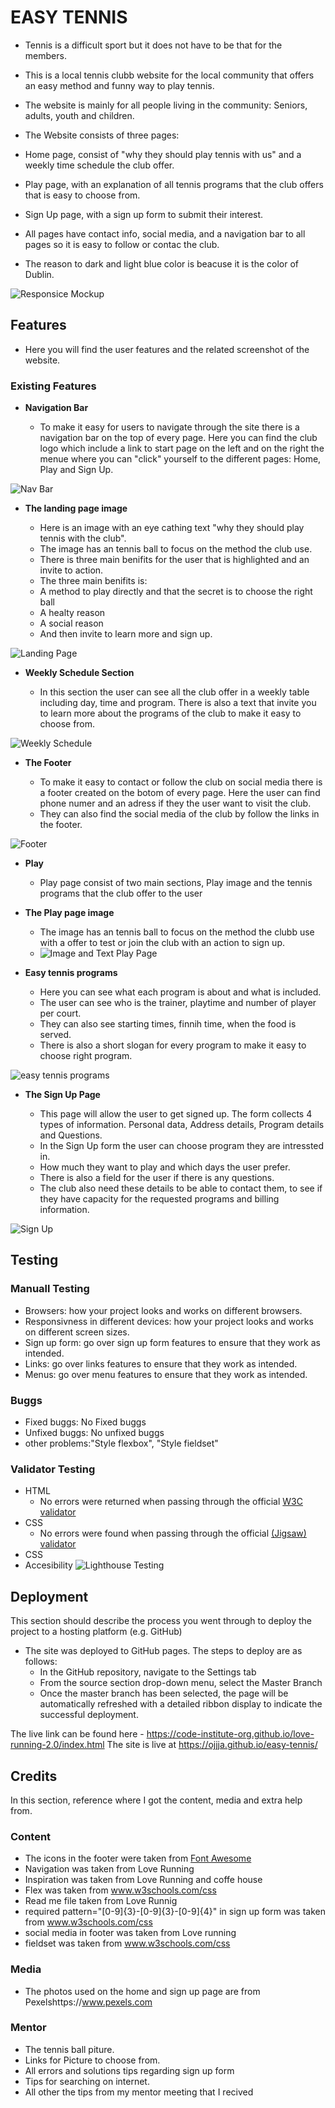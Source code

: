 
# EASY TENNIS 

- Tennis is a difficult sport but it does not have to be that for the members.
- This is a local tennis clubb website for the local community that offers an easy method and funny way to play tennis. 
- The website is mainly for all people living in the community: Seniors, adults, youth and children.

- The Website consists of three pages: 
- Home page, consist of "why they should play tennis with us" and a weekly time schedule the club offer.
- Play page, with an explanation of all tennis programs that the club offers that is easy to choose from.
- Sign Up page, with a sign up form to submit their interest.
- All pages have contact info, social media, and a navigation bar to all pages so it is easy to follow or contac the club.
- The reason to dark and light blue color is beacuse it is the color of Dublin.

![Responsice Mockup](https://github.com/ojjja/easy-tennis/blob/main/assets/images/Responsive.png)

## Features 

 - Here you will find the user features and the related screenshot of the website.

### Existing Features

- __Navigation Bar__

  - To make it easy for users to navigate through the site there is a navigation bar on the top of every page. Here you can find the club logo which include a link to start page on the left and on the right the menue where you can "click" yourself to the different pages: Home, Play and Sign Up.

![Nav Bar](https://github.com/ojjja/easy-tennis/blob/main/assets/images/Nav.png)

- __The landing page image__

  - Here is an image with an eye cathing text "why they should play tennis with the club". 
  - The image has an tennis ball to focus on the method the club use. 
  - There is three main benifits for the user that is highlighted and an invite to action.
  - The three main benifits is:
  - A method to play directly and that the secret is to choose the right ball
  - A healty reason
  - A social reason
  - And then invite to learn more and sign up.

![Landing Page](https://github.com/ojjja/easy-tennis/blob/main/assets/images/homepageimage_and_text.png)

- __Weekly Schedule Section__

  - In this section the user can see all the club offer in a weekly table including day, time and program. There is also a text that invite you to learn more about the programs of the club to make it easy to choose from.


![Weekly Schedule](https://github.com/ojjja/easy-tennis/blob/main/assets/images/weekly_tennisschedule.png)

- __The Footer__ 

  - To make it easy to contact or follow the club on social media there is a footer created on the botom of every page. Here the user can find phone numer and an adress if they the user want to visit the club. 
  - They can also find the social media of the club by follow the links in the footer.

![Footer](https://github.com/ojjja/easy-tennis/blob/main/assets/images/footer.png)

- __Play__

  - Play page consist of two main sections, Play image and the tennis programs that the club offer to the user


- __The Play page image__
  - The image has an tennis ball to focus on the method the clubb use with a offer to test or join the club with an action to sign up.
  - 
    ![Image and Text Play Page](https://github.com/ojjja/easy-tennis/blob/main/assets/images/homepageimage_and_textpp.png)

- __Easy tennis programs__
  - Here you can see what each program is about and what is included. 
  - The user can see who is the trainer, playtime and number of player per court.
  - They can also see starting times, finnih time, when the food is served.
  - There is also a short slogan for every program to make it easy to choose right program.

![easy tennis programs](https://github.com/ojjja/easy-tennis/blob/main/assets/images/easttennisprogram.png)

- __The Sign Up Page__

  - This page will allow the user to get signed up. The form collects 4 types of information.
  Personal data, Address details, Program details and Questions.
  - In the Sign Up form the user can choose program they are intressted in.
  - How much they want to play and which days the user prefer.
  - There is also a field for the user if there is any questions.  
  - The club also need these details to be able to contact them, to see if they have capacity for the requested programs and billing information.


![Sign Up](https://github.com/ojjja/easy-tennis/blob/main/assets/images/signupform.png)

## Testing 

### Manuall Testing

- Browsers: how your project looks and works on different browsers.
- Responsivness in different devices: how your project looks and works on different screen sizes.
- Sign up form: go over sign up form features to ensure that they work as intended.
- Links: go over links features to ensure that they work as intended.
- Menus: go over menu features to ensure that they work as intended.

### Buggs

- Fixed buggs: No Fixed buggs
- Unfixed buggs: No unfixed buggs 
- other problems:"Style flexbox", "Style fieldset"

### Validator Testing 

- HTML
  - No errors were returned when passing through the official [W3C validator](https://validator.w3.org/#validate_by_input)
- CSS
  - No errors were found when passing through the official [(Jigsaw) validator](https://jigsaw.w3.org/css-validator/validator#warnings)
- CSS
- Accesibility
![Lighthouse Testing](https://github.com/ojjja/easy-tennis/blob/main/assets/images/Lighthouse.png)

## Deployment

This section should describe the process you went through to deploy the project to a hosting platform (e.g. GitHub) 

- The site was deployed to GitHub pages. The steps to deploy are as follows: 
  - In the GitHub repository, navigate to the Settings tab 
  - From the source section drop-down menu, select the Master Branch
  - Once the master branch has been selected, the page will be automatically refreshed with a detailed ribbon display to indicate the successful deployment. 

The live link can be found here - https://code-institute-org.github.io/love-running-2.0/index.html 
The site is live at https://ojjja.github.io/easy-tennis/

## Credits 

In this section, reference where I got the content, media and extra help from.

### Content 

- The icons in the footer were taken from [Font Awesome](https://fontawesome.com/)
- Navigation was taken from Love Running
- Inspiration was taken from Love Running and coffe house
- Flex was taken from www.w3schools.com/css
- Read me file taken from Love Runnig
- required pattern="[0-9]{3}-[0-9]{3}-[0-9]{4}" in sign up form was taken from www.w3schools.com/css
- social media in footer was taken from Love running
- fieldset was taken from www.w3schools.com/css

### Media

- The photos used on the home and sign up page are from Pexelshttps://www.pexels.com

### Mentor
- The tennis ball piture.
- Links for Picture to choose from.
- All errors and solutions tips regarding sign up form
- Tips for searching on internet.
- All other the tips from my mentor meeting that I recived
 
